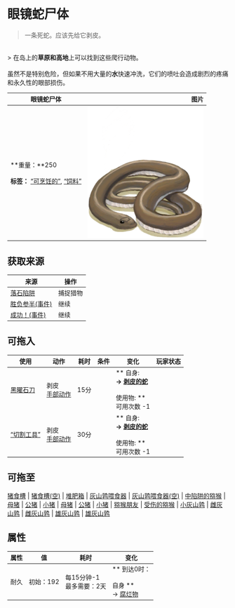 # 眼镜蛇尸体  
> 一条死蛇。应该先给它剥皮。  
<br>  
> 在岛上的<b>草原和高地</b>上可以找到这些爬行动物。<br><br>虽然不是特别危险，但如果不用大量的<b>水</b>快速冲洗，它们的喷吐会造成剧烈的疼痛和永久性的眼部损伤。  
  
  眼镜蛇尸体  |   图片   
 ----  |  ----:   
 **重量：**250<br><br>**标签：**	[“可烹饪的”](tag_Cookable.md), [“饲料”](tag_Feed.md)  |  <img decoding="async" src="Sprite/SpittingCobraCarcass.png" href="a.md" style="max-width:300px;max-height:300px;">   
  
## 获取来源  
来源  |  操作  
----  |  ----  
[落石陷阱](DeadfallTrap.md)  |  捕捉猎物  
[胜负参半(事件)](Event_CobraFightMixedSuccess.md)  |  继续  
[成功！(事件)](Event_CobraFightSuccess.md)  |  继续  
## 可拖入  
使用  |  动作  |  耗时  |  条件  |  变化  |  玩家状态  
----  |  ----  |  ----  |  ----  |  ----  |  ----  
[黑曜石刀](KnifeObsidian.md)  |  剥皮<br>[手部动作](HandAction.md)  |  15分  |    |  ** 自身: **<br>→ [剥皮的蛇](SnakeSkinned.md)<br><br>** 使用物: **<br>可用次数  -1  |    
[“切割工具”](tag_Cutter.md)  |  剥皮<br>[手部动作](HandAction.md)  |  30分  |    |  ** 自身: **<br>→ [剥皮的蛇](SnakeSkinned.md)<br><br>** 使用物: **<br>可用次数  -1  |    
## 可拖至  
[猪食槽](BoarFeeder.md) | [猪食槽(空)](BoarFeederEmpty.md) | [堆肥箱](CompostBin.md) | [灰山鹑喂食器](PartridgeFeeder.md) | [灰山鹑喂食器(空)](PartridgeFeederEmpty.md) | [中陷阱的猕猴](CageTrapMacaque.md) | [母猪](BoarEnclosureFemale.md) | [公猪](BoarEnclosureMale.md) | [小猪](BoarEnclosurePiglet.md) | [母猪](BoarTiedFemale.md) | [公猪](BoarTiedMale.md) | [小猪](BoarTiedPiglet.md) | [猕猴朋友](MacaqueFriend.md) | [受伤的猕猴](MacaqueWounded.md) | [小灰山鹑](PartridgeChick.md) | [雌灰山鹑](PartridgeFemaleEnclosure.md) | [雌灰山鹑](PartridgeFemaleLive.md) | [雄灰山鹑](PartridgeMaleEnclosure.md) | [雄灰山鹑](PartridgeMaleLive.md)  
## 属性   
属性  |  值  |  耗时  |  变化  
----  |  ----  |  ----  |  ----  
耐久  |  初始：192  |  每15分钟-1<br>最多需要：2天  |  ** 到达0时： **<br><br>** 自身 **<br>→ [腐烂物](RottenRemains.md)  


<script>document.title="眼镜蛇尸体 - 卡牌生存百科 Card Survival Wiki";</script>
